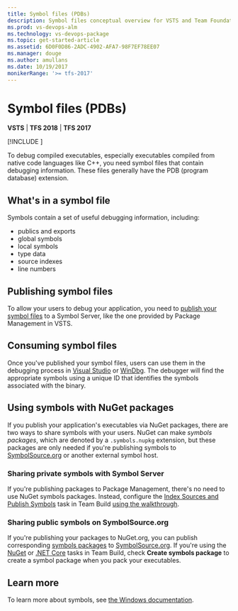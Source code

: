 ```yaml
---
title: Symbol files (PDBs)
description: Symbol files conceptual overview for VSTS and Team Foundation Server
ms.prod: vs-devops-alm
ms.technology: vs-devops-package
ms.topic: get-started-article
ms.assetid: 6D0F0D86-2ADC-4902-AFA7-98F7EF78EE07
ms.manager: douge
ms.author: amullans
ms.date: 10/19/2017
monikerRange: '>= tfs-2017'
---
```


 

# Symbol files (PDBs)

**VSTS** | **TFS 2018** | **TFS 2017**

[!INCLUDE [](../_shared/availability-symbols.md)]

To debug compiled executables, especially executables compiled from native code languages like C++, you need symbol files that contain debugging information. These files generally have the PDB (program database) extension. 

## What's in a symbol file
Symbols contain a set of useful debugging information, including:
- publics and exports
- global symbols
- local symbols
- type data
- source indexes
- line numbers

## Publishing symbol files
To allow your users to debug your application, you need to [publish your symbol files](/vsts/build-release/symbols/index) to a Symbol Server, like the one provided by Package Management in VSTS. 

## Consuming symbol files
Once you've published your symbol files, users can use them in the debugging process in [Visual Studio](../symbols/debug-with-symbols-visual-studio.md) or [WinDbg](../symbols/debug-with-symbols-windbg.md). The debugger will find the appropriate symbols using a unique ID that identifies the symbols associated with the binary.

## Using symbols with NuGet packages
If you publish your application's executables via NuGet packages, there are two ways to share symbols with your users. NuGet can make *symbols packages*, which are denoted by a `.symbols.nupkg` extension, but these packages are only needed if you're publishing symbols to [SymbolSource.org](http://www.symbolsource.org/) or another external symbol host.

### Sharing private symbols with Symbol Server
If you're publishing packages to Package Management, there's no need to use NuGet symbols packages. Instead, configure the [Index Sources and Publish Symbols](../../build-release/tasks/build/index-sources-publish-symbols.md) task in Team Build [using the walkthrough](../../build-release/symbols/index.md).

### Sharing public symbols on SymbolSource.org
If you're publishing your packages to NuGet.org, you can publish corresponding [symbols packages](https://docs.microsoft.com/en-us/nuget/create-packages/symbol-packages) to [SymbolSource.org](http://www.symbolsource.org/). If you're using the [NuGet](../../build-release/tasks/package/nuget.md) or [.NET Core](../../build-release/tasks/build/dotnet-core.md) tasks in Team Build, check **Create symbols package** to create a symbol package when you pack your executables.

## Learn more
To learn more about symbols, see [the Windows documentation](https://docs.microsoft.com/en-us/windows-hardware/drivers/debugger/introduction-to-symbols).
